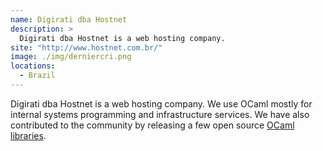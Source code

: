 ```yaml
---
name: Digirati dba Hostnet
description: > 
  Digirati dba Hostnet is a web hosting company.
site: "http://www.hostnet.com.br/"
image: ./img/derniercri.png
locations: 
  - Brazil
---
```


Digirati dba Hostnet is a web hosting company. We use OCaml mostly for internal systems programming and infrastructure services. We have also contributed to the community by releasing a few open source [OCaml libraries](https://github.com/andrenth).
